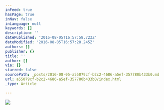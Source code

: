```yaml
---
inFeed: true
hasPage: true
inNav: false
inLanguage: null
keywords: []
description: ''
datePublished: '2016-08-05T16:57:58.723Z'
dateModified: '2016-08-05T16:57:28.245Z'
authors: []
publisher: {}
title: ''
author: []
via: {}
starred: false
sourcePath: _posts/2016-08-05-a55079cf-b2c2-4686-a5ef-357780b433b0.md
url: a55079cf-b2c2-4686-a5ef-357780b433b0/index.html
_type: Article

---
```

![](https://the-grid-user-content.s3-us-west-2.amazonaws.com/c2b69f04-a910-4951-bca5-e90a01ca1a7b.jpg)